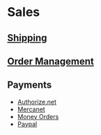 # Sales

## [Shipping](./shipping/README.md)

## [Order Management](./order-management/README.md)

## Payments

* [Authorize.net](./payments/payment-methods/authorize.net/README.md)
* [Mercanet](./payments/payment-methods/mercanet/README.md)
* [Money Orders](./payments/payment-methods/money-orders/README.md)
* [Paypal](./payments/payment-methods/paypal/README.md)

